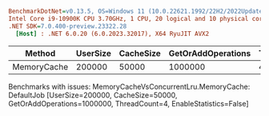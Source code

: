 ``` ini

BenchmarkDotNet=v0.13.5, OS=Windows 11 (10.0.22621.1992/22H2/2022Update/SunValley2)
Intel Core i9-10900K CPU 3.70GHz, 1 CPU, 20 logical and 10 physical cores
.NET SDK=7.0.400-preview.23322.28
  [Host] : .NET 6.0.20 (6.0.2023.32017), X64 RyuJIT AVX2


```
|      Method | UserSize | CacheSize | GetOrAddOperations | ThreadCount | EnableStatistics | Mean | Error |
|------------ |--------- |---------- |------------------- |------------ |----------------- |-----:|------:|
| MemoryCache |   200000 |     50000 |            1000000 |           4 |            False |   NA |    NA |

Benchmarks with issues:
  MemoryCacheVsConcurrentLru.MemoryCache: DefaultJob [UserSize=200000, CacheSize=50000, GetOrAddOperations=1000000, ThreadCount=4, EnableStatistics=False]
